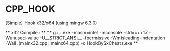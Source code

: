 # CPP_HOOK
[Simple] Hook x32/x64 (using mingw 6.3.0)

** x32 Compile : **
** g++.exe -masm=intel -mconsole  -std=c++17 -Wunused-value -U__STRICT_ANSI__ -fpermissive -Wmisleading-indentation -Wall .\(mainx32.cpp||mainx64.cpp) -o HookBySxCheats.exe **
